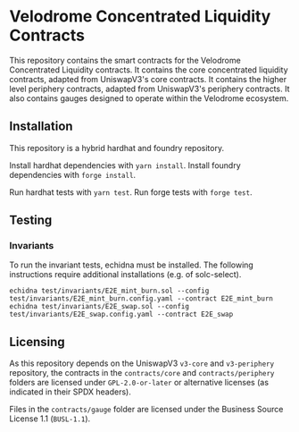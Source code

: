 # Velodrome Concentrated Liquidity Contracts

This repository contains the smart contracts for the Velodrome Concentrated Liquidity contracts. It contains
the core concentrated liquidity contracts, adapted from UniswapV3's core contracts. It contains the higher level
periphery contracts, adapted from UniswapV3's periphery contracts. It also contains gauges designed to operate
within the Velodrome ecosystem.  

## Installation

This repository is a hybrid hardhat and foundry repository.

Install hardhat dependencies with `yarn install`.
Install foundry dependencies with `forge install`.

Run hardhat tests with `yarn test`.
Run forge tests with `forge test`.

## Testing

### Invariants

To run the invariant tests, echidna must be installed. The following instructions require additional installations (e.g. of solc-select). 

```
echidna test/invariants/E2E_mint_burn.sol --config test/invariants/E2E_mint_burn.config.yaml --contract E2E_mint_burn
echidna test/invariants/E2E_swap.sol --config test/invariants/E2E_swap.config.yaml --contract E2E_swap
```

## Licensing

As this repository depends on the UniswapV3 `v3-core` and `v3-periphery` repository, the contracts in the 
`contracts/core` and  `contracts/periphery` folders are licensed under `GPL-2.0-or-later` or alternative 
licenses (as indicated in their SPDX headers).

Files in the `contracts/gauge` folder are licensed under the Business Source License 1.1 (`BUSL-1.1`).
